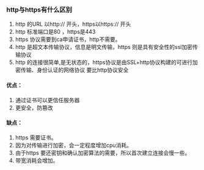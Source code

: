 ### http与https有什么区别
1. http 的URL 以http:// 开头，https以https:// 开头
2. http 标准端口是80 ，https是443
3. https 协议需要到ca申请证书，http不需要。
4. http 是超文本传输协议，信息是明文传输，https 则是具有安全性的ssl加密传输协议
5. http 的连接很简单,是无状态的，https协议是由SSL+http协议构建的可进行加密传输、身份认证的网络协议 要比http协议安全
#### 优点：
1.  通过证书可以更信任服务器
2.  更安全，防篡改
#### 缺点：
1.  https 需要证书。
2.  因为对传输进行加密，会一定程度增加cpu消耗。
3.  由于https 要还密钥和确认加密算法的需要，所以首次建立连接会慢一些。
4.  带宽消耗会增加。